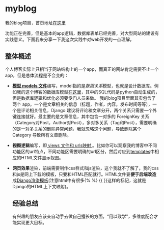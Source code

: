 # myblog

我的blog项目，首页地址[在这里](http://39.108.239.113/)

功能正在完善，但是基本的app逻辑，数据库表单已经完善，对大型网站的建设有实践意义。下面我来分享一下我这次实践中对web开发的一点理解。

## 整体概述

个人博客实际上只相当于网站结构上的一个app，而真正的网站肯定需要不止一个app，但是总体流程是不会变的：

- [**模型 models 文件**](https://github.com/fudonglai/myblog/blob/master/blog/models.py)编写，model指的是*数据关系*模型，也就是设计数据库。例如我的这个博客的数据库模型[在这里](https://github.com/fudonglai/info_sys_python/blob/master/Django_code_comments/db.sqlite3)，其中的SQL代码是python自动生成的，但是数据库逻辑和优化必须要专门人员来做。 我的blog项目里面其实包含了两个 app，一个是文章相关的信息（标题，作者，内容，发布时间等等），一个是评论相关信息，Django 建议将评论和文章分开，两个关系只需要一个外键连接就好。最主要的是文章信息，其中包含一对多的 ForeignKey 关系（Category对Post，Author对Post），多对多关系（Tag和Post），需要明确的是一对多关系的删除异常问题，我就忽略这个问题，导致删除某个 Category 导致所有文章删除。

- **视图逻辑**编写，即[ views 文件和 urls映射 ](https://github.com/fudonglai/myblog/tree/master/blog)。比如你可以观察我的博客中不同功能区的url特点，不同功能区需要明确的url区分，然后对应到[templates](https://github.com/fudonglai/myblog/tree/master/blog/templates)中相应的HTML文件显示视图。
  
- **网页效果**渲染，前端需要制作css样式和js渲染，这个我就不了解了，我的css和js是网上下载的模板，只要和HTML匹配就行。HTML文件要**便于后端改造**成[Django渲染模板](https://github.com/fudonglai/myblog/tree/master/blog/templates)(注意html中有很多{%  %} {{  }}这样的标记，这就是Django的HTML上下文映射)。

  ## 经验总结
  
  有兴趣的朋友应该亲自动手去做自己擅长的方面，“用以致学”，多维度配合才能实现更大目标。
